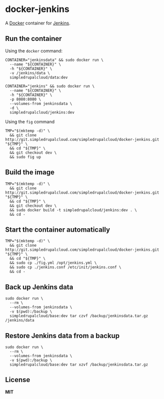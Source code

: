 # docker-jenkins

A [Docker](https://docker.com/) container for [Jenkins](http://jenkins-ci.org/).

## Run the container

Using the `docker` command:

    CONTAINER="jenkinsdata" && sudo docker run \
      --name "${CONTAINER}" \
      -h "${CONTAINER}" \
      -v /jenkins/data \
      simpledrupalcloud/data:dev

    CONTAINER="jenkins" && sudo docker run \
      --name "${CONTAINER}" \
      -h "${CONTAINER}" \
      -p 8080:8080 \
      --volumes-from jenkinsdata \
      -d \
      simpledrupalcloud/jenkins:dev

Using the `fig` command

    TMP="$(mktemp -d)" \
      && git clone http://git.simpledrupalcloud.com/simpledrupalcloud/docker-jenkins.git "${TMP}" \
      && cd "${TMP}" \
      && git checkout dev \
      && sudo fig up

## Build the image

    TMP="$(mktemp -d)" \
      && git clone http://git.simpledrupalcloud.com/simpledrupalcloud/docker-jenkins.git "${TMP}" \
      && cd "${TMP}" \
      && git checkout dev \
      && sudo docker build -t simpledrupalcloud/jenkins:dev . \
      && cd -

## Start the container automatically

    TMP="$(mktemp -d)" \
      && git clone http://git.simpledrupalcloud.com/simpledrupalcloud/docker-jenkins.git "${TMP}" \
      && cd "${TMP}" \
      && sudo cp ./fig.yml /opt/jenkins.yml \
      && sudo cp ./jenkins.conf /etc/init/jenkins.conf \
      && cd -

## Back up Jenkins data

    sudo docker run \
      --rm \
      --volumes-from jenkinsdata \
      -v $(pwd):/backup \
      simpledrupalcloud/base:dev tar czvf /backup/jenkinsdata.tar.gz /jenkins/data

## Restore Jenkins data from a backup

    sudo docker run \
      --rm \
      --volumes-from jenkinsdata \
      -v $(pwd):/backup \
      simpledrupalcloud/base:dev tar xzvf /backup/jenkinsdata.tar.gz

## License

**MIT**
